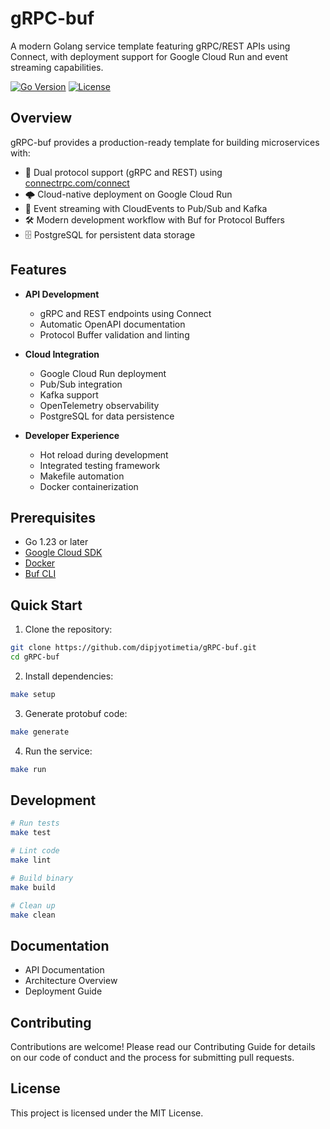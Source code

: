 # gRPC-buf

A modern Golang service template featuring gRPC/REST APIs using Connect, with deployment support for Google Cloud Run and event streaming capabilities.

[![Go Version](https://img.shields.io/github/go-mod/go-version/dipjyotimetia/gRPC-buf)](go.mod)
[![License](https://img.shields.io/github/license/dipjyotimetia/gRPC-buf)](LICENSE)

## Overview

gRPC-buf provides a production-ready template for building microservices with:

- 🚀 Dual protocol support (gRPC and REST) using [connectrpc.com/connect](https://connectrpc.com)
- 🌩️ Cloud-native deployment on Google Cloud Run
- 📨 Event streaming with CloudEvents to Pub/Sub and Kafka
- 🛠️ Modern development workflow with Buf for Protocol Buffers
- 🗄️ PostgreSQL for persistent data storage

## Features

- **API Development**
  - gRPC and REST endpoints using Connect
  - Automatic OpenAPI documentation
  - Protocol Buffer validation and linting
  
- **Cloud Integration**
  - Google Cloud Run deployment
  - Pub/Sub integration
  - Kafka support
  - OpenTelemetry observability
  - PostgreSQL for data persistence

- **Developer Experience**
  - Hot reload during development
  - Integrated testing framework
  - Makefile automation
  - Docker containerization

## Prerequisites

- Go 1.23 or later
- [Google Cloud SDK](https://cloud.google.com/sdk/docs/install)
- [Docker](https://docs.docker.com/get-docker/)
- [Buf CLI](https://docs.buf.build/installation)

## Quick Start

1. Clone the repository:
```bash
git clone https://github.com/dipjyotimetia/gRPC-buf.git
cd gRPC-buf
```

2. Install dependencies:
```bash
make setup
```

3. Generate protobuf code:
```bash
make generate
```

4. Run the service:
```bash
make run
```

## Development

```bash
# Run tests
make test

# Lint code
make lint

# Build binary
make build

# Clean up
make clean
```

## Documentation

- API Documentation
- Architecture Overview
- Deployment Guide

## Contributing

Contributions are welcome! Please read our Contributing Guide for details on our code of conduct and the process for submitting pull requests.

## License

This project is licensed under the MIT License.
